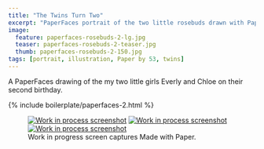 ```yaml
---
title: "The Twins Turn Two"
excerpt: "PaperFaces portrait of the two little rosebuds drawn with Paper by 53 on an iPad."
image: 
  feature: paperfaces-rosebuds-2-lg.jpg
  teaser: paperfaces-rosebuds-2-teaser.jpg
  thumb: paperfaces-rosebuds-2-150.jpg
tags: [portrait, illustration, Paper by 53, twins]
---
```


A PaperFaces drawing of the my two little girls Everly and Chloe on their second birthday.

{% include boilerplate/paperfaces-2.html %}

<figure class="third">
	<a href="{{ site.url }}/assets/images/paperfaces-rosebuds-2-process-1-lg.jpg"><img src="{{ site.url }}/assets/images/paperfaces-rosebuds-2-process-1-600.jpg" alt="Work in process screenshot"></a>
	<a href="{{ site.url }}/assets/images/paperfaces-rosebuds-2-process-2-lg.jpg"><img src="{{ site.url }}/assets/images/paperfaces-rosebuds-2-process-2-600.jpg" alt="Work in process screenshot"></a>
	<a href="{{ site.url }}/assets/images/paperfaces-rosebuds-2-process-3-lg.jpg"><img src="{{ site.url }}/assets/images/paperfaces-rosebuds-2-process-3-600.jpg" alt="Work in process screenshot"></a>
	<figcaption>Work in progress screen captures Made with Paper.</figcaption>
</figure>